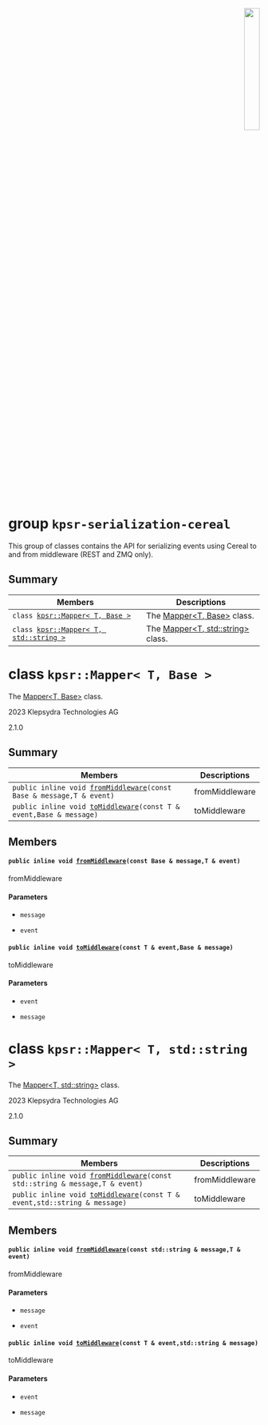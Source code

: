 <p align="right">
  <img width="25%" height="25%"src="../images/klepsydra_logo.jpg">
</p>

# group `kpsr-serialization-cereal` 

This group of classes contains the API for serializing events using Cereal to and from middleware (REST and ZMQ only).

## Summary

 Members                        | Descriptions                                
--------------------------------|---------------------------------------------
`class `[`kpsr::Mapper< T, Base >`](#classkpsr_1_1Mapper_3_01T_00_01Base_01_4) | The [Mapper<T, Base>](#classkpsr_1_1Mapper_3_01T_00_01Base_01_4) class.
`class `[`kpsr::Mapper< T, std::string >`](#classkpsr_1_1Mapper_3_01T_00_01std_1_1string_01_4) | The [Mapper<T, std::string>](#classkpsr_1_1Mapper_3_01T_00_01std_1_1string_01_4) class.

# class `kpsr::Mapper< T, Base >` 

The [Mapper<T, Base>](#classkpsr_1_1Mapper_3_01T_00_01Base_01_4) class.

2023 Klepsydra Technologies AG

2.1.0

## Summary

 Members                        | Descriptions                                
--------------------------------|---------------------------------------------
`public inline void `[`fromMiddleware`](#classkpsr_1_1Mapper_3_01T_00_01Base_01_4_1a69f1e60fa2e0113468fab63ab48dfc9f)`(const Base & message,T & event)` | fromMiddleware
`public inline void `[`toMiddleware`](#classkpsr_1_1Mapper_3_01T_00_01Base_01_4_1a7d3c2ddbd0ddddd19e4aa0937d7cf960)`(const T & event,Base & message)` | toMiddleware

## Members

#### `public inline void `[`fromMiddleware`](#classkpsr_1_1Mapper_3_01T_00_01Base_01_4_1a69f1e60fa2e0113468fab63ab48dfc9f)`(const Base & message,T & event)` 

fromMiddleware

#### Parameters
* `message` 

* `event`

#### `public inline void `[`toMiddleware`](#classkpsr_1_1Mapper_3_01T_00_01Base_01_4_1a7d3c2ddbd0ddddd19e4aa0937d7cf960)`(const T & event,Base & message)` 

toMiddleware

#### Parameters
* `event` 

* `message`

# class `kpsr::Mapper< T, std::string >` 

The [Mapper<T, std::string>](#classkpsr_1_1Mapper_3_01T_00_01std_1_1string_01_4) class.

2023 Klepsydra Technologies AG

2.1.0

## Summary

 Members                        | Descriptions                                
--------------------------------|---------------------------------------------
`public inline void `[`fromMiddleware`](#classkpsr_1_1Mapper_3_01T_00_01std_1_1string_01_4_1add17479ffd4f4ebfa6d34e9968298885)`(const std::string & message,T & event)` | fromMiddleware
`public inline void `[`toMiddleware`](#classkpsr_1_1Mapper_3_01T_00_01std_1_1string_01_4_1abfdb66bcf228bd19ea1cc4d1e8ba19fa)`(const T & event,std::string & message)` | toMiddleware

## Members

#### `public inline void `[`fromMiddleware`](#classkpsr_1_1Mapper_3_01T_00_01std_1_1string_01_4_1add17479ffd4f4ebfa6d34e9968298885)`(const std::string & message,T & event)` 

fromMiddleware

#### Parameters
* `message` 

* `event`

#### `public inline void `[`toMiddleware`](#classkpsr_1_1Mapper_3_01T_00_01std_1_1string_01_4_1abfdb66bcf228bd19ea1cc4d1e8ba19fa)`(const T & event,std::string & message)` 

toMiddleware

#### Parameters
* `event` 

* `message`

